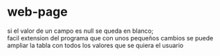 # web-page
si el valor de un campo es null se queda en blanco;    
facil extension del programa que con unos pequeños cambios se puede ampliar la tabla con todos los valores que se quiera el usuario
